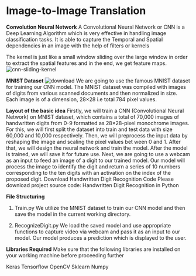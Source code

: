 # Image-to-Image Translation 

**Convolution Neural Network**
A Convolutional Neural Network or CNN is a Deep Learning Algorithm which is very effective in handling image classification tasks. It is able to capture the Temporal and Spatial dependencies in an image with the help of filters or kernels

The kernel is just like a small window sliding over the large window in order to extract the spatial features and in the end, we get feature maps.![cnn-sliding-kernel](https://github.com/user-attachments/assets/af29551b-0818-4798-baed-e98f03eefd2f)

**MNIST Dataset**
![download](https://github.com/user-attachments/assets/7fab6c6b-ab09-42b4-858a-43fe48f30153)
We are going to use the famous MNIST dataset for training our CNN model. The MNIST dataset was compiled with images of digits from various scanned documents and then normalized in size. Each image is of a dimension, 28×28 i.e total 784 pixel values.


**Layout of the basic idea**
Firstly, we will train a CNN (Convolutional Neural Network) on MNIST dataset, which contains a total of 70,000 images of handwritten digits from 0-9 formatted as 28×28-pixel monochrome images.
For this, we will first split the dataset into train and test data with size 60,000 and 10,000 respectively.
Then, we will preprocess the input data by reshaping the image and scaling the pixel values bet
ween 0 and 1.
After that, we will design the neural network and train the model.
After the model is trained, we will save it for future use.
Next, we are going to use a webcam as an input to feed an image of a digit to our trained model.
Our model will process the image to identify the digit and return a series of 10 numbers corresponding to the ten digits with an activation on the index of the proposed digit.
Download Handwritten Digit Recognition Code
Please download project source code: Handwritten Digit Recognition in Python

**File Structuring**
1. Train.py
We utilize the MNIST dataset to train our CNN model and then save the model in the current working directory.

2. RecognizeDigit.py
We load the saved model and use appropriate functions to capture video via webcam and pass it as an input to our model. Our model produces a prediction which is displayed to the user.

**Libraries Required**
Make sure that the following libraries are installed on your working machine before proceeding further

Keras
Tensorflow
OpenCV
Sklearn
Numpy
